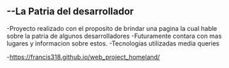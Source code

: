 ## --La Patria del desarrollador

-Proyecto realizado con el proposito de brindar una pagina la cual hable sobre la patria de algunos desarrolladores
-Futuramente contara con mas lugares y informacion sobre estos.
-Tecnologias utilizadas media queries

-https://francis318.github.io/web_project_homeland/
